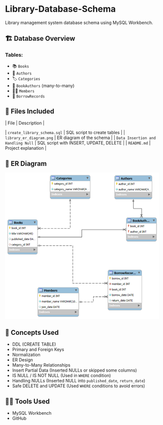 # Library-Database-Schema
Library management system database schema using MySQL Workbench.

## 🏗️ Database Overview

### Tables:
- 📚 `Books`
- 👤 `Authors`
- 🏷 `Categories`
- 📘 `BookAuthors` (many-to-many)
- 🙋‍♂️ `Members`
- 🔄 `BorrowRecords`

## 📂 Files Included

| File | Description |

| `create_library_schema.sql` | SQL script to create tables |
| `library_er_diagram.png`    | ER diagram of the schema |
| `Data Insertion and Handling Null`  | SQL script with INSERT, UPDATE, DELETE |
| `README.md`                 | Project explanation |


## 🔗 ER Diagram

![Library ER Diagram](library_er_diagram.png)


## 🧠 Concepts Used

- DDL (CREATE TABLE)
- Primary and Foreign Keys
- Normalization
- ER Design
- Many-to-Many Relationships
- Insert Partial Data (Inserted NULLs or skipped some columns)   
- IS NULL / IS NOT NULL (Used in `WHERE` condition)               
- Handling NULLs (Inserted NULL into `published_date`, `return_date`)
- Safe DELETE and UPDATE (Used `WHERE` conditions to avoid errors)


## 👩‍💻 Tools Used

- MySQL Workbench
- GitHub
